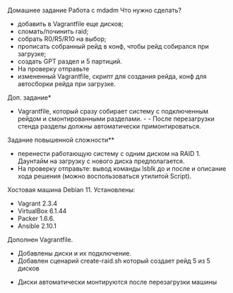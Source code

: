 Домашнее задание
Работа с mdadm
Что нужно сделать?

- добавить в Vagrantfile еще дисков;
- сломать/починить raid;
- собрать R0/R5/R10 на выбор;
- прописать собранный рейд в конф, чтобы рейд собирался при загрузке;
- создать GPT раздел и 5 партиций.
- На проверку отправьте
- измененный Vagrantfile, скрипт для создания рейда, конф для автосборки рейда при загрузке.

Доп. задание*
- Vagrantfile, который сразу собирает систему с подключенным рейдом и смонтированными разделами. - - После перезагрузки стенда разделы должны автоматически примонтироваться.

Задание повышенной сложности**
- перенести работающую систему с одним диском на RAID 1. Даунтайм на загрузку с нового диска предполагается.
- На проверку отправьте: вывод команды lsblk до и после и описание хода решения (можно воспользоваться утилитой Script).

Хостовая машина Debian 11.
Установлены: 
- Vagrant 2.3.4
- VirtualBox 6.1.44
- Packer 1.6.6.
- Ansible 2.10.1

Дополнен Vagrantfile.
- Добавлены диски и их подключение.
- Добавлен сценарий create-raid.sh который создает рейд 5 из 5 дисков
* Диски автоматически монтируются после перезагрузки машины
